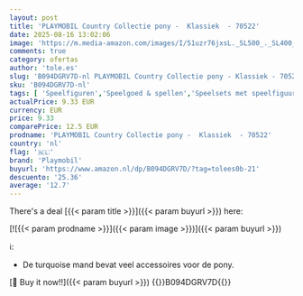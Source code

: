 ```yaml
---
layout: post
title: 'PLAYMOBIL Country Collectie pony -  Klassiek  - 70522'
date: 2025-08-16 13:02:06
image: 'https://m.media-amazon.com/images/I/51uzr76jxsL._SL500_._SL400_.jpg'
comments: true
category: ofertas
author: 'tole.es'
slug: 'B094DGRV7D-nl PLAYMOBIL Country Collectie pony - Klassiek - 70522'
sku: 'B094DGRV7D-nl'
tags: [ 'Speelfiguren','Speelgoed & spellen','Speelsets met speelfiguurtjes','playmobil','🇳🇱', ]
actualPrice: 9.33 EUR
currency: EUR
price: 9.33
comparePrice: 12.5 EUR
prodname: 'PLAYMOBIL Country Collectie pony -  Klassiek  - 70522'
country: 'nl'
flag: '🇳🇱'
brand: 'Playmobil'
buyurl: 'https://www.amazon.nl/dp/B094DGRV7D/?tag=tolees0b-21'
descuento: '25.36'
average: '12.7'
---
```


There's a deal [{{< param title >}}]({{< param buyurl >}})  here:

[![{{< param prodname >}}]({{< param image >}})]({{< param buyurl >}})

ℹ️:

- De turquoise mand bevat veel accessoires voor de pony.

[🛒 Buy it now!!]({{< param buyurl >}})
{{<world>}}B094DGRV7D{{</world>}}
